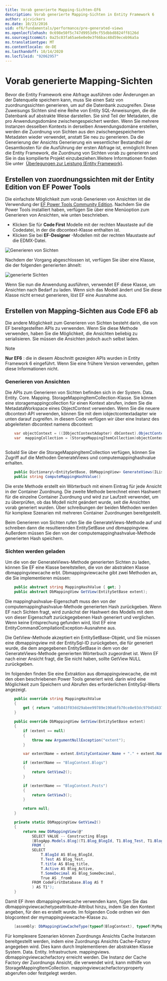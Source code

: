 ```yaml
---
title: Vorab generierte Mapping-Sichten-EF6
description: Vorab generierte Mapping-Sichten in Entity Framework 6
author: ajcvickers
ms.date: 10/23/2016
uid: ef6/fundamentals/performance/pre-generated-views
ms.openlocfilehash: 0c698e50f5c747d9953d9cf55dbbd8824ff8126d
ms.sourcegitcommit: 0a25c03fa65ae6e0e0e3f66bac48d59eceb96a5a
ms.translationtype: MT
ms.contentlocale: de-DE
ms.lasthandoff: 10/14/2020
ms.locfileid: "92062957"
---
```

# <a name="pre-generated-mapping-views"></a>Vorab generierte Mapping-Sichten
Bevor die Entity Framework eine Abfrage ausführen oder Änderungen an der Datenquelle speichern kann, muss Sie einen Satz von zuordnungssichten generieren, um auf die Datenbank zuzugreifen. Diese Zuweisungs Sichten sind eine Reihe von Entity SQL-Anweisungen, die die Datenbank auf abstrakte Weise darstellen. Sie sind Teil der Metadaten, die pro Anwendungsdomäne zwischengespeichert werden. Wenn Sie mehrere Instanzen desselben Kontexts in derselben Anwendungsdomäne erstellen, werden die Zuordnung von Sichten aus den zwischengespeicherten Metadaten wieder verwendet, anstatt Sie neu zu generieren. Da die Generierung der Ansichts Generierung ein wesentlicher Bestandteil der Gesamtkosten für die Ausführung der ersten Abfrage ist, ermöglicht Ihnen die Entity Framework, die Zuordnung von Sichten vorab zu generieren und Sie in das kompilierte Projekt einzubeziehen.Weitere Informationen finden Sie unter  [Überlegungen zur Leistung (Entity Framework)](xref:ef6/fundamentals/performance/perf-whitepaper).

## <a name="generating-mapping-views-with-the-ef-power-tools-community-edition"></a>Erstellen von zuordnungssichten mit der Entity Edition von EF Power Tools

Die einfachste Möglichkeit zum vorab Generieren von Ansichten ist die Verwendung der [EF Power Tools Community Edition](https://marketplace.visualstudio.com/items?itemName=ErikEJ.EntityFramework6PowerToolsCommunityEdition). Nachdem Sie die Power Tools installiert haben, verfügen Sie über eine Menüoption zum Generieren von Ansichten, wie unten beschrieben.

-   Klicken Sie für **Code First** Modelle mit der rechten Maustaste auf die Codedatei, in der die dbcontext-Klasse enthalten ist.
-   Klicken Sie bei **EF-Designer** -Modellen mit der rechten Maustaste auf die EDMX-Datei.

![Generieren von Sichten](~/ef6/media/generateviews.png)

Nachdem der Vorgang abgeschlossen ist, verfügen Sie über eine Klasse, die der folgenden generierten ähnelt:

![generierte Sichten](~/ef6/media/generatedviews.png)

Wenn Sie nun die Anwendung ausführen, verwendet EF diese Klasse, um Ansichten nach Bedarf zu laden. Wenn sich das Modell ändert und Sie diese Klasse nicht erneut generieren, löst EF eine Ausnahme aus.

## <a name="generating-mapping-views-from-code---ef6-onwards"></a>Erstellen von Mapping-Sichten aus Code EF6 ab

Die andere Möglichkeit zum Generieren von Sichten besteht darin, die von EF bereitgestellten APIs zu verwenden. Wenn Sie diese Methode verwenden, haben Sie die Möglichkeit, die Ansichten beliebig zu serialisieren. Sie müssen die Ansichten jedoch auch selbst laden.

> [!NOTE]
> **Nur EF6** : die in diesem Abschnitt gezeigten APIs wurden in Entity Framework 6 eingeführt. Wenn Sie eine frühere Version verwenden, gelten diese Informationen nicht.

### <a name="generating-views"></a>Generieren von Ansichten

Die APIs zum Generieren von Sichten befinden sich in der System. Data. Entity. Core. Mapping. StorageMappingItemCollection-Klasse. Sie können eine storagemappingcollection für einen Kontext abrufen, indem Sie die MetadataWorkspace eines ObjectContext verwenden. Wenn Sie die neuere dbcontext-API verwenden, können Sie mit dem iobjectcontextadapter wie unten darauf zugreifen. in diesem Code verfügen wir über eine Instanz des abgeleiteten dbcontext namens dbcontext:

``` csharp
    var objectContext = ((IObjectContextAdapter) dbContext).ObjectContext;
    var  mappingCollection = (StorageMappingItemCollection)objectContext.MetadataWorkspace
                                                                        .GetItemCollection(DataSpace.CSSpace);
```

Sobald Sie über die StorageMappingItemCollection verfügen, können Sie Zugriff auf die Methoden GenerateViews und computemappinghashvalue erhalten.

``` csharp
    public Dictionary\<EntitySetBase, DbMappingView> GenerateViews(IList<EdmSchemaError> errors)
    public string ComputeMappingHashValue()
```

Die erste Methode erstellt ein Wörterbuch mit einem Eintrag für jede Ansicht in der Container Zuordnung. Die zweite Methode berechnet einen Hashwert für die einzelne Container Zuordnung und wird zur Laufzeit verwendet, um zu überprüfen, ob das Modell nicht geändert wurde, seit die Ansichten vorab generiert wurden. Über schreibungen der beiden Methoden werden für komplexe Szenarien mit mehreren Container Zuordnungen bereitgestellt.

Beim Generieren von Sichten rufen Sie die GenerateViews-Methode auf und schreiben dann die resultierenden EntitySetBase und dbmappingview. Außerdem müssen Sie den von der computemappinghashvalue-Methode generierten Hash speichern.

### <a name="loading-views"></a>Sichten werden geladen

Um die von der GenerateViews-Methode generierten Sichten zu laden, können Sie EF eine Klasse bereitstellen, die von der abstrakten Klasse dbmappingviewcache erbt. Dbmappingviewcache gibt zwei Methoden an, die Sie implementieren müssen:

``` csharp
    public abstract string MappingHashValue { get; }
    public abstract DbMappingView GetView(EntitySetBase extent);
```

Die mappinghashvalue-Eigenschaft muss den von der computemappinghashvalue-Methode generierten Hash zurückgeben. Wenn EF nach Sichten fragt, wird zunächst der Hashwert des Modells mit dem von dieser Eigenschaft zurückgegebenen Hash generiert und verglichen. Wenn keine Entsprechung gefunden wird, löst EF eine EntityCommandCompilationException-Ausnahme aus.

Die GetView-Methode akzeptiert ein EntitySetBase-Objekt, und Sie müssen eine dbmappingview mit der EntitySql-ID zurückgeben, die für generiert wurde, die dem angegebenen EntitySetBase in dem von der GenerateViews-Methode generierten Wörterbuch zugeordnet ist. Wenn EF nach einer Ansicht fragt, die Sie nicht haben, sollte GetView NULL zurückgeben.

Im folgenden finden Sie eine Extraktion aus dbmappingviewcache, die mit den oben beschriebenen Power Tools generiert wird. darin wird eine Möglichkeit zum Speichern und Abrufen des erforderlichen EntitySql-Werts angezeigt.

``` csharp
    public override string MappingHashValue
    {
        get { return "a0b843f03dd29abee99789e190a6fb70ce8e93dc97945d437d9a58fb8e2afd2e"; }
    }

    public override DbMappingView GetView(EntitySetBase extent)
    {
        if (extent == null)
        {
            throw new ArgumentNullException("extent");
        }

        var extentName = extent.EntityContainer.Name + "." + extent.Name;

        if (extentName == "BlogContext.Blogs")
        {
            return GetView2();
        }

        if (extentName == "BlogContext.Posts")
        {
            return GetView3();
        }

        return null;
    }

    private static DbMappingView GetView2()
    {
        return new DbMappingView(@"
            SELECT VALUE -- Constructing Blogs
            [BlogApp.Models.Blog](T1.Blog_BlogId, T1.Blog_Test, T1.Blog_title, T1.Blog_Active, T1.Blog_SomeDecimal)
            FROM (
            SELECT
                T.BlogId AS Blog_BlogId,
                T.Test AS Blog_Test,
                T.title AS Blog_title,
                T.Active AS Blog_Active,
                T.SomeDecimal AS Blog_SomeDecimal,
                True AS _from0
            FROM CodeFirstDatabase.Blog AS T
            ) AS T1");
    }
```

Damit EF ihren dbmappingviewcache verwenden kann, fügen Sie das dbmappingviewcachetypeattribute-Attribut hinzu, indem Sie den Kontext angeben, für den es erstellt wurde. Im folgenden Code ordnen wir den blogcontext der mymappingviewcache-Klasse zu.

``` csharp
    [assembly: DbMappingViewCacheType(typeof(BlogContext), typeof(MyMappingViewCache))]
```

Für komplexere Szenarien können Zuordnungs Ansichts Cache Instanzen bereitgestellt werden, indem eine Zuordnungs Ansichts Cache-Factory angegeben wird. Dies kann durch Implementieren der abstrakten Klasse System. Data. Entity. Infrastructure. mappingviews. dbmappingviewcachefactory erreicht werden. Die Instanz der Cache Factory der Zuordnungs Ansicht, die verwendet wird, kann mithilfe von StorageMappingItemCollection. mappingviewcachefactoryproperty abgerufen oder festgelegt werden.
